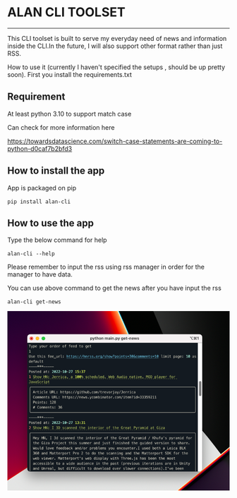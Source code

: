 # ALAN CLI TOOLSET

**********
This CLI toolset is built to serve my everyday need of news and information inside the CLI.In the future, I will also
support other format rather than just RSS.

How to use it (currently I haven't specified the setups , should be up pretty soon). First you install the
requirements.txt

## Requirement
At least python 3.10 to support match case

Can check for more information here

https://towardsdatascience.com/switch-case-statements-are-coming-to-python-d0caf7b2bfd3

## How to install the app
App is packaged on pip
```shell
pip install alan-cli
```

## How to use the app
Type the below command for help
```shell
alan-cli --help
```
Please remember to input the rss using rss manager in order for the manager to have data.

You can use above command to get the news after you have input the rss
```shell
alan-cli get-news
```
![img.png](img.png)